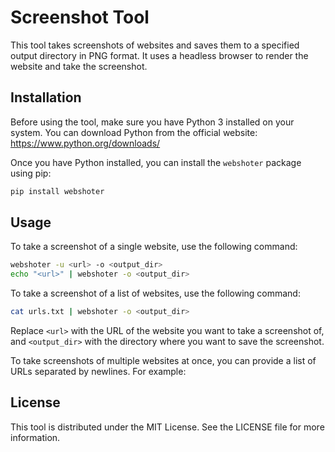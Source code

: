 # Screenshot Tool

This tool takes screenshots of websites and saves them to a specified output directory in PNG format. It uses a headless browser to render the website and take the screenshot.

## Installation

Before using the tool, make sure you have Python 3 installed on your system. You can download Python from the official website: https://www.python.org/downloads/

Once you have Python installed, you can install the `webshoter` package using pip:

```sh
pip install webshoter
```


## Usage

To take a screenshot of a single website, use the following command:
```sh
webshoter -u <url> -o <output_dir>
echo "<url>" | webshoter -o <output_dir>
```

To take a screenshot of a list of websites, use the following command:
```sh
cat urls.txt | webshoter -o <output_dir>
```


Replace `<url>` with the URL of the website you want to take a screenshot of, and `<output_dir>` with the directory where you want to save the screenshot.

To take screenshots of multiple websites at once, you can provide a list of URLs separated by newlines. For example:


## License

This tool is distributed under the MIT License. See the LICENSE file for more information.